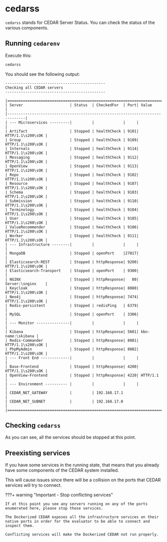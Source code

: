# cedarss

`cedarss` stands for CEDAR Server Status. You can check the status of the various components.

## Running `cedarenv`
Execute this: 
```sh
cedarss
```

You should see the following output:

```
---------------------------------------------
Checking all CEDAR servers
---------------------------------------------

|==============================================================================|
| Server                     | Status  | CheckedFor  | Port| Value             |
|------------------------------------------------------------------------------|
| --- Microservices ---------|         |             |     |                   |
| Artifact                   | Stopped | healthCheck | 9101| HTTP/1.1\s200\sOK |
| Group                      | Stopped | healthCheck | 9109| HTTP/1.1\s200\sOK |
| Internals                  | Stopped | healthCheck | 9114| HTTP/1.1\s200\sOK |
| Messaging                  | Stopped | healthCheck | 9112| HTTP/1.1\s200\sOK |
| OpenView                   | Stopped | healthCheck | 9113| HTTP/1.1\s200\sOK |
| Repo                       | Stopped | healthCheck | 9102| HTTP/1.1\s200\sOK |
| Resource                   | Stopped | healthCheck | 9107| HTTP/1.1\s200\sOK |
| Schema                     | Stopped | healthCheck | 9103| HTTP/1.1\s200\sOK |
| Submission                 | Stopped | healthCheck | 9110| HTTP/1.1\s200\sOK |
| Terminology                | Stopped | healthCheck | 9104| HTTP/1.1\s200\sOK |
| User                       | Stopped | healthCheck | 9105| HTTP/1.1\s200\sOK |
| ValueRecommender           | Stopped | healthCheck | 9106| HTTP/1.1\s200\sOK |
| Worker                     | Stopped | healthCheck | 9111| HTTP/1.1\s200\sOK |
| --- Infrastructure --------|         |             |     |                   |
| MongoDB                    | Stopped | openPort    |27017|                   |
| Elasticsearch-REST         | Stopped | httpResponse| 9200| HTTP/1.1\s200\sOK |
| Elasticsearch-Transport    | Stopped | openPort    | 9300|                   |
| NGINX                      | Stopped | httpResponse|   80| Server:\snginx    |
| Keycloak                   | Stopped | httpResponse| 8080| HTTP/1.1\s200\sOK |
| Neo4j                      | Stopped | httpResponse| 7474| HTTP/1.1\s200\sOK |
| Redis-persistent           | Stopped | redisPing   | 6379|                   |
| MySQL                      | Stopped | openPort    | 3306|                   |
| --- Monitor ---------------|         |             |     |                   |
| Kibana                     | Stopped | httpResponse| 5601| kbn-name:\skibana |
| Redis-Commander            | Stopped | httpResponse| 8081| HTTP/1.1\s200\sOK |
| PhpMyAdmin                 | Stopped | httpResponse| 8082| HTTP/1.1\s200\sOK |
| --- Front End -------------|         |             |     |                   |
| Base-Frontend              | Stopped | httpResponse| 4200| HTTP/1.1\s200\sOK |
| OpenView-Frontend          | Stopped | httpResponse| 4220| HTTP/1.1          |
| --- Environment ---------- |         |             |     |                   |
| CEDAR_NET_GATEWAY          |         | 192.168.17.1                          |
| CEDAR_NET_SUBNET           |         | 192.168.17.0                          |
|==============================================================================|
```

## Checking `cedarss`
As you can see, all the services should be stopped at this point.

## Preexisting services

If you have some services in the running state, that means that you already have some components of the CEDAR system installed.

This will cause issues since there will be a collision on the ports that CEDAR services will try to connect.

???+ warning "Important - Stop conflicting services"
    
    If at this point you see any servers running on any of the ports enumerated here, please stop those services.
    
    The Dockerized CEDAR exposes all the infrastructure services on their native ports in order for the evaluator to be able to connect and inspect them.
    
    Conflicting services will make the Dockerized CEDAR not run properly.
